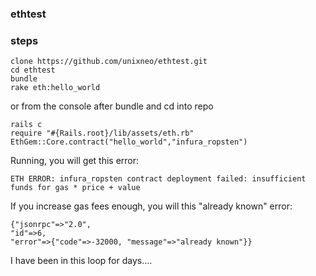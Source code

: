### ethtest 

### steps

```
clone https://github.com/unixneo/ethtest.git
cd ethtest
bundle
rake eth:hello_world
```

or from the console after bundle and cd into repo

```
rails c
require "#{Rails.root}/lib/assets/eth.rb"
EthGem::Core.contract("hello_world","infura_ropsten")
```

Running, you will get this error:

```
ETH ERROR: infura_ropsten contract deployment failed: insufficient funds for gas * price + value
```

If you increase gas fees enough, you will this "already known"  error:

```
{"jsonrpc"=>"2.0",
"id"=>6,
"error"=>{"code"=>-32000, "message"=>"already known"}}
```

I have been in this loop for days.... 